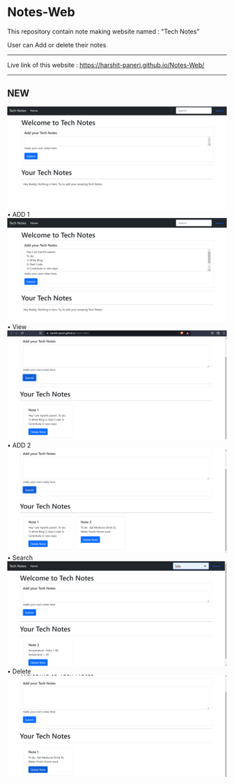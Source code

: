 # Notes-Web
This repository contain note making website named : "Tech Notes" 


User can Add or delete their notes
__________________________________________________
Live link of this website : https://harshit-paneri.github.io/Notes-Web/
__________________________________________________
## NEW
<img src="/ImagesOfApplication/new.png">
</br>
• ADD 1
<img src="/ImagesOfApplication/add1.png">
</br>
• View
<img src="/ImagesOfApplication/view1.png">
</br>
• ADD 2
<img src="/ImagesOfApplication/add2.png">
</br>
• Search
<img src="/ImagesOfApplication/search.png">
</br>
• Delete
<img src="/ImagesOfApplication/delete.png">
